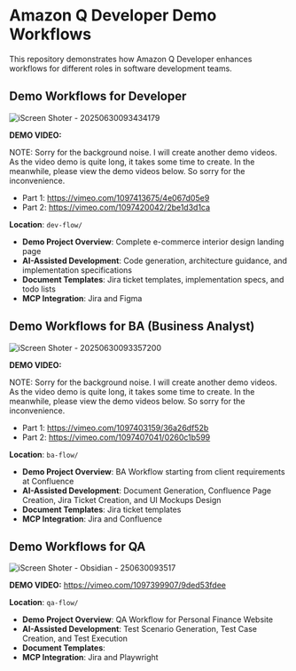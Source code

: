 # Amazon Q Developer Demo Workflows

This repository demonstrates how Amazon Q Developer enhances workflows for different roles in software development teams.

## Demo Workflows for Developer
![iScreen Shoter - 20250630093434179](https://github.com/user-attachments/assets/35189212-9854-49dd-b00a-2cbecc097fee)

**DEMO VIDEO:**

NOTE: Sorry for the background noise. I will create another demo videos. As the video demo is quite long, it takes some time to create. In the meanwhile, please view the demo videos below. So sorry for the inconvenience.

- Part 1: https://vimeo.com/1097413675/4e067d05e9
- Part 2: https://vimeo.com/1097420042/2be1d3d1ca

**Location**: `dev-flow/`

- **Demo Project Overview**: Complete e-commerce interior design landing page
- **AI-Assisted Development**: Code generation, architecture guidance, and implementation specifications
- **Document Templates**: Jira ticket templates, implementation specs, and todo lists
- **MCP Integration**: Jira and Figma

## Demo Workflows for BA (Business Analyst)
![iScreen Shoter - 20250630093357200](https://github.com/user-attachments/assets/422c936d-450f-4d4e-806f-43adfc0eb666)

**DEMO VIDEO:**

NOTE: Sorry for the background noise. I will create another demo videos. As the video demo is quite long, it takes some time to create. In the meanwhile, please view the demo videos below. So sorry for the inconvenience.

- Part 1: https://vimeo.com/1097403159/36a26df52b
- Part 2: https://vimeo.com/1097407041/0260c1b599

**Location**: `ba-flow/`

- **Demo Project Overview**: BA Workflow starting from client requirements at Confluence
- **AI-Assisted Development**: Document Generation, Confluence Page Creation, Jira Ticket Creation, and UI Mockups Design
- **Document Templates**: Jira ticket templates
- **MCP Integration**: Jira and Confluence

## Demo Workflows for QA
![iScreen Shoter - Obsidian - 250630093517](https://github.com/user-attachments/assets/20d8fc65-b33e-49c1-aa59-b482953d7711)

**DEMO VIDEO:** https://vimeo.com/1097399907/9ded53fdee

**Location**: `qa-flow/`

- **Demo Project Overview**: QA Workflow for Personal Finance Website
- **AI-Assisted Development**: Test Scenario Generation, Test Case Creation, and Test Execution
- **Document Templates**: 
- **MCP Integration**: Jira and Playwright
